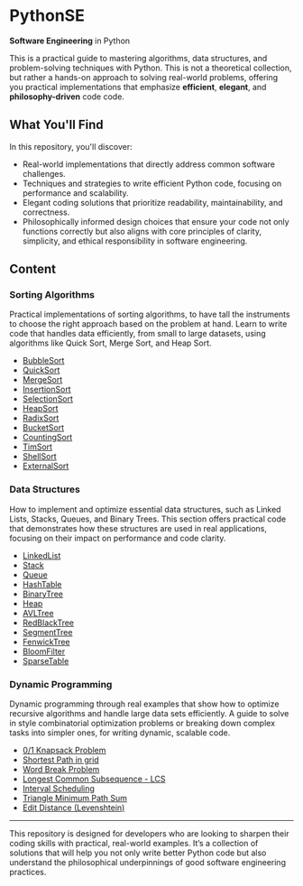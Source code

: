 # PythonSE
**Software Engineering** in Python

This is a practical guide to mastering algorithms, data structures, and problem-solving techniques with Python. This is not a theoretical collection, but rather a hands-on approach to solving real-world problems, offering you practical implementations that emphasize **efficient**, **elegant**, and **philosophy-driven** code code.

## What You'll Find
In this repository, you'll discover:

- Real-world implementations that directly address common software challenges.
- Techniques and strategies to write efficient Python code, focusing on performance and scalability.
- Elegant coding solutions that prioritize readability, maintainability, and correctness.
- Philosophically informed design choices that ensure your code not only functions correctly but also aligns with core principles of clarity, simplicity, and ethical responsibility in software engineering.

## Content

### Sorting Algorithms
Practical implementations of sorting algorithms, to have tall the instruments to choose the right approach based on the problem at hand. Learn to write code that handles data efficiently, from small to large datasets, using algorithms like Quick Sort, Merge Sort, and Heap Sort.

- [BubbleSort](/SortingAlgorithms/BubbleSort/README.md)
- [QuickSort](/SortingAlgorithms/QuickSort/README.md)
- [MergeSort](/SortingAlgorithms/MergeSort/README.md)
- [InsertionSort](/SortingAlgorithms/InsertionSort/README.md)
- [SelectionSort](/SortingAlgorithms/SelectionSort/README.md)
- [HeapSort](/SortingAlgorithms/HeapSort/README.md)
- [RadixSort](/SortingAlgorithms/RadixSort/README.md)
- [BucketSort](/SortingAlgorithms/BucketSort/README.md)
- [CountingSort](/SortingAlgorithms/CountingSort/README.md)
- [TimSort](/SortingALgorithms/TimSort/README.md)
- [ShellSort](/SortingAlgorithms/ShellSort/README.md)
- [ExternalSort](/SortingAlgorithms/ExternalSort/README.md)

### Data Structures
How to implement and optimize essential data structures, such as Linked Lists, Stacks, Queues, and Binary Trees. This section offers practical code that demonstrates how these structures are used in real applications, focusing on their impact on performance and code clarity.

- [LinkedList](/DataStructures/LinkedList/README.md)
- [Stack](/DataStructures/Stack/README.md)
- [Queue](/DataStructures/Queue/README.md)
- [HashTable](/DataStructures/HashTable/README.md)
- [BinaryTree](/DataStructures/BinaryTree/README.md)
- [Heap](/DataStructures/Heap/README.md)
- [AVLTree](/DataStructures/AVLTree/README.md)
- [RedBlackTree](/DataStructures/RedBlackTree/README.md)
- [SegmentTree](/DataStructures/SegmentTree/README.md)
- [FenwickTree](/DataStructures/FenwickTree/README.md)
- [BloomFilter](/DataStructures/BloomFilter/README.md)
- [SparseTable](/DataStructures/SparseTable/README.md)

### Dynamic Programming
Dynamic programming through real examples that show how to optimize recursive algorithms and handle large data sets efficiently. A guide to solve in style combinatorial optimization problems or breaking down complex tasks into simpler ones, for writing dynamic, scalable code.

- [0/1 Knapsack Problem](/DynamicProgramming/KnapsackProblem/README.md)
- [Shortest Path in grid](/DynamicProgramming/ShortestPathGrid/README.md)
- [Word Break Problem](/DynamicProgramming/WordBreakProblem/README.md)
- [Longest Common Subsequence - LCS](/DynamicProgramming/LongestCommonSubsequence/README.md)
- [Interval Scheduling](/DynamicProgramming/LongestCommonSubsequence/README.md)
- [Triangle Minimum Path Sum](/DynamicProgramming/TriangleMinimumPath/README.md) 
- [Edit Distance (Levenshtein)](/DynamicProgramming/EditDistance/README.md) 

---

This repository is designed for developers who are looking to sharpen their coding skills with practical, real-world examples. It’s a collection of solutions that will help you not only write better Python code but also understand the philosophical underpinnings of good software engineering practices.